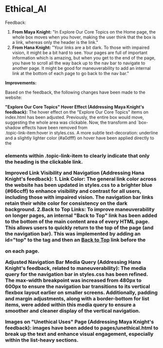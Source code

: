 # Ethical_AI
Feedback:

1.  **From Maya Knight:** "In Explore Our Core Topics on the Home page, the whole box moves when you hover, making the user think that the box is a link, whereas only the header is the link."
2.  **From Hana Knight:** "Your links are a bit dark. To those with impaired vision, it might be a bit hard to see. Your pages are full of important information which is amazing, but when you get to the end of the page, you have to scroll all the way back up to the nav bar to navigate to another page. It might be good for maneuverability to add an internal link at the bottom of each page to go back to the nav bar."

**Improvements:**

Based on the feedback, the following changes have been made to the website:

**"Explore Our Core Topics" Hover Effect (Addressing Maya Knight's feedback):**
    The hover effect on the "Explore Our Core Topics" items on index.html has been adjusted. Previously, the entire box would move, suggesting the whole area was clickable. Now, the transform and `box-shadow effects have been removed from      
     .topic-link-item:hover in styles.css. A more subtle text-decoration: underline and a slightly lighter color (#a0dfff) on hover have been applied directly to the <h3> <a> elements within .topic-link-item to clearly indicate that only the heading is the clickable link.

**Improved Link Visibility and Navigation (Addressing Hana Knight's feedback):**
    1.  Link Color: The general link color across the website has been updated in styles.css to a brighter blue (#66ccff) to enhance visibility and contrast for all users, including those with impaired vision. The navigation bar links retain their white color for consistency on the dark background.
    2.Back to Top Links: To improve maneuverability on longer pages, an internal "Back to Top" link has been added to the bottom of the main content area of every HTML page.  This allows users to quickly return to the top of the page (and the navigation bar). This was implemented by adding an id="top" to the <body> tag and then an <a href="#top">Back to Top</a> link before the <footer> on each page.

**Adjusted Navigation Bar Media Query (Addressing Hana Knight's feedback, related to maneuverability):**
    The media query for the navigation bar in styles.css has been refined. The max-width breakpoint was increased from 480px to 600px to ensure the navigation bar transitions to its vertical flexbox layout earlier on smaller screens. Additionally, padding and margin adjustments, along with a border-bottom for list items, were added within this media query to ensure a smoother and cleaner display of the vertical navigation.

**Images on "Unethical Uses" Page (Addressing Maya Knight's feedback):**
    images have been added to pages/unethical.html to break up the text and enhance visual engagement, especially within the list-heavy sections.